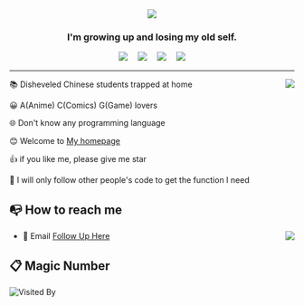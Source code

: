 <div align="center">
 <img src="https://img.picgo.net/2023/01/13/work11705ec647f39a8d.gif"></img>
</div>
<h3 align="center">I'm growing up and losing my old self.</h3>
<div align="center">
  <a href="https://blog.nonly.cn/"><img src="https://img.shields.io/badge/Blog-博客-blue"></a>&emsp;
  <a href="https://space.bilibili.com/205067167"><img src="https://img.shields.io/badge/Bilibili-B%E7%AB%99-ff69b4"></a>&emsp;
  <a href="mailto:admin@nonly.cn"><img src="https://img.shields.io/badge/Email-邮箱-blue"></a>&emsp;
  <img src="https://visitor-badge.glitch.me/badge?page_id=ye-Inon1y">
</div>
<hr>
<a href="https://nonly.cn">
  <img align="right" src="https://github-readme-stats-mu-azure.vercel.app/api?username=1nonly&show_icons=true&theme=default" />
</a>

📚 Disheveled Chinese students trapped at home

😀 A(Anime) C(Comics) G(Game) lovers

🌐 Don't know any programming language

😊 Welcome to [My homepage](https://nonly.cn)

👍 if you like me, please give me star

👀 I will only follow other people's code to get the function I need


## 📭 How to reach me
<img align="right" src="https://github-readme-stats-mu-azure.vercel.app/api/top-langs?username=Inon1y&layout=compact" />

- 📧 Email [Follow Up Here](mailto:admin@nonly.cn)

## 📋 Magic Number
![Visited By](https://count.getloli.com/get/@Inon1y?theme=rule34)<img align="https://media.tenor.co/images/473be407505c3996cbec69118137dcc5/raw.gif" />
